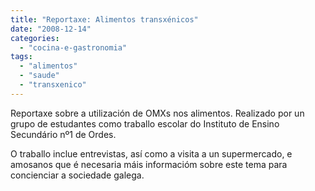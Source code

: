 ```yaml
---
title: "Reportaxe: Alimentos transxénicos"
date: "2008-12-14"
categories: 
  - "cocina-e-gastronomia"
tags: 
  - "alimentos"
  - "saude"
  - "transxenico"
---
```


Reportaxe sobre a utilización de OMXs nos alimentos. Realizado por un grupo de estudantes como traballo escolar do Instituto de Ensino Secundário nº1 de Ordes.

O traballo inclue entrevistas, así como a visita a un supermercado, e amosanos que é necesaria máis informacióm sobre este tema para concienciar a sociedade galega.
